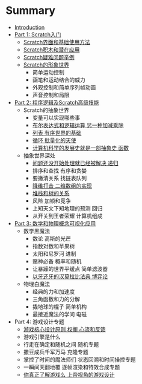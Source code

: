 # Summary

* [Introduction](README.md)
* [Part 1: Scratch入门](part-1-scratchru-men.md)
  * [Scratch界面和基础使用方法](part-1-scratchru-men/scratchjie-mian-he-ji-chu-shi-yong-fang-fa.md)
  * [Scratch积木和潜在应用](part-1-scratchru-men/scratchji-mu-he-qian-zai-ying-yong.md)
  * [Scratch疑难问题举例](part-1-scratchru-men/scratchyi-nan-wen-ti-ju-li.md)
  * [Scratch的形象世界](part-1-scratchru-men/scratchde-xing-xiang-shi-jie.md)
    * 简单运动控制
    * 画笔和运动结合的威力
    * 外观控制和简单序列帧动画
    * 声音控制和局限
* [Part 2: 程序逻辑及Scratch高级技能](part-2-cheng-xu-luo-ji-ji-scratch-gao-ji-ji-neng.md)
  * Scratch的抽象世界
    * 变量可以实现哪些事
    * [布尔表达式和逻辑运算 另一种加减乘除](bu-er-biao-da-shi-he-luo-ji-yun-suan-ling-yi-zhong-jia-jian-cheng-chu.md)
    * [列表 有序世界的基础](lie-biao-you-xu-shi-jie-de-ji-chu.md)
    * [循环 批量化的天使](xun-huan-pi-liang-hua-de-tian-shi.md)
    * [计算机科学的发展史就是一部抽象史 函数](ji-suan-ji-ke-xue-de-fa-zhan-shi-jiu-shi-yi-bu-chou-xiang-shi-han-shu.md)
  * 抽象世界深处
    * [问题还没开始处理就已经被解决 递归](wen-ti-huan-mei-kai-shi-chu-li-jiu-yi-jing-bei-jie-jue-di-gui.md)
    * 排序和查找 有序和贪婪
    * 要撇清关系 找链表队列
    * [降维打击 二维数组的实现](jiang-wei-da-ji-er-wei-shu-zu-de-shi-xian.md)
    * [堆栈和树的关系](dui-zhan-he-shu-you-sha-guan-xi.md)
    * 风险 加锁和竞争
    * 上知天文下知地理的预测 回归
    * 从开关到王者荣耀 计算机组成
* [Part 3: 数学和物理概念可视化应用](part-3-shu-xue-he-wu-li-gai-nian-ke-shi-hua-ying-yong.md)
  * 数学黑魔法
    * 数论 高斯的光芒
    * 指数对数和苹果树
    * 太阳和尼罗河 进制
    * 赌神必备 概率和随机
    * 让暴躁的世界平缓点 简单滤波器
    * [以牙还牙的汉莫拉比法典 博弈论](yi-ya-huan-ya-han-mo-la-bi-fa-dian-bo-yi-lun.md)
  * 物理白魔法
    * 经典的力和加速度
    * 三角函数和力的分解
    * 撬地球的棍子 简单机构
    * 最接近魔法的学问 电磁
* Part 4: 游戏设计专题
  * [游戏核心设计原则 权衡 心流和反馈](you-xi-he-xin-she-ji-yuan-ze.md)
  * 游戏引擎是什么
  * 行走在确定和随机之间 随机专题
  * 撒豆成兵千军万马 克隆专题
  * 掌控了时间的魔法师们 状态回溯和时间操控专题
  * 一瞬间天翻地覆 逐帧渲染和特效合成专题
  * [你真正了解游戏么 上帝视角的游戏设计](ni-zhen-zheng-le-jie-you-xi-yao-shang-di-shi-jiao-de-you-xi-she-ji.md)



